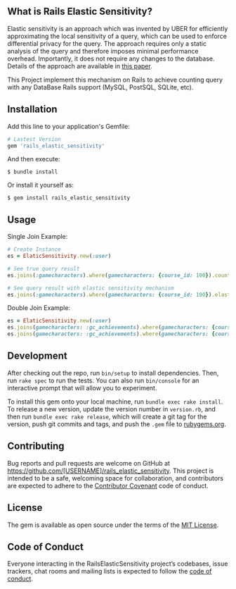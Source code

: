 ## What is Rails Elastic Sensitivity? 

Elastic sensitivity is an approach which was invented by UBER for efficiently approximating the local sensitivity of a query, which can be used to
enforce differential privacy for the query. The approach requires only a static analysis of the query and therefore
imposes minimal performance overhead. Importantly, it does not require any changes to the database.
Details of the approach are available in [this paper](https://arxiv.org/abs/1706.09479).

This Project implement this mechanism on Rails to achieve counting query with any DataBase Rails support (MySQL, PostSQL, SQLite, etc).


## Installation

Add this line to your application's Gemfile:

```ruby
# Lastest Version
gem 'rails_elastic_sensitivity'
```

And then execute:

    $ bundle install

Or install it yourself as:

    $ gem install rails_elastic_sensitivity

## Usage

Single Join Example:

```rb
# Create Instance
es = ElaticSensitivity.new(:user)

# See true query result
es.joins(:gamecharacters).where(gamecharacters: {course_id: 100}).count

# See query result with elastic sensitivity mechanism
es.joins(:gamecharacters).where(gamecharacters: {course_id: 100}).elastic_count
```

Double Join Example:
```rb
es = ElaticSensitivity.new(:user)
es.joins(gamecharacters: :gc_achievements).where(gamecharacters: {course_id: 1}).count
es.joins(gamecharacters: :gc_achievements).where(gamecharacters: {course_id: 1}).elastic_count
```

## Development

After checking out the repo, run `bin/setup` to install dependencies. Then, run `rake spec` to run the tests. You can also run `bin/console` for an interactive prompt that will allow you to experiment.

To install this gem onto your local machine, run `bundle exec rake install`. To release a new version, update the version number in `version.rb`, and then run `bundle exec rake release`, which will create a git tag for the version, push git commits and tags, and push the `.gem` file to [rubygems.org](https://rubygems.org).

## Contributing

Bug reports and pull requests are welcome on GitHub at https://github.com/[USERNAME]/rails_elastic_sensitivity. This project is intended to be a safe, welcoming space for collaboration, and contributors are expected to adhere to the [Contributor Covenant](http://contributor-covenant.org) code of conduct.

## License

The gem is available as open source under the terms of the [MIT License](https://opensource.org/licenses/MIT).

## Code of Conduct

Everyone interacting in the RailsElasticSensitivity project’s codebases, issue trackers, chat rooms and mailing lists is expected to follow the [code of conduct](https://github.com/[USERNAME]/rails_elastic_sensitivity/blob/master/CODE_OF_CONDUCT.md).
